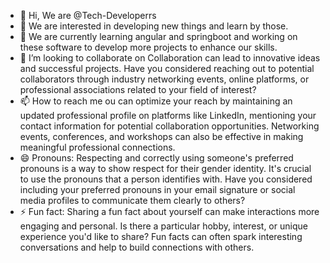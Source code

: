 - 👋 Hi, We are @Tech-Developerrs
- 👀 We are interested in developing new things and learn by those.
- 🌱 We are currently learning angular and springboot and working on these software to develop more projects to enhance our skills.
- 💞️ I’m looking to collaborate on Collaboration can lead to innovative ideas and successful projects. Have you considered reaching out to potential collaborators through industry networking events, online platforms, or professional associations related to your field of interest?
- 📫 How to reach me ou can optimize your reach by maintaining an updated professional profile on platforms like LinkedIn, mentioning your contact information for potential collaboration opportunities. Networking events, conferences, and workshops can also be effective in making meaningful professional connections.
- 😄 Pronouns: Respecting and correctly using someone's preferred pronouns is a way to show respect for their gender identity. It's crucial to use the pronouns that a person identifies with. Have you considered including your preferred pronouns in your email signature or social media profiles to communicate them clearly to others?
- ⚡ Fun fact: Sharing a fun fact about yourself can make interactions more engaging and personal. Is there a particular hobby, interest, or unique experience you'd like to share? Fun facts can often spark interesting conversations and help to build connections with others.

<!---
Tech-Developerrs/Tech-Developerrs is a ✨ special ✨ repository because its `README.md` (this file) appears on your GitHub profile.
You can click the Preview link to take a look at your changes.
--->
